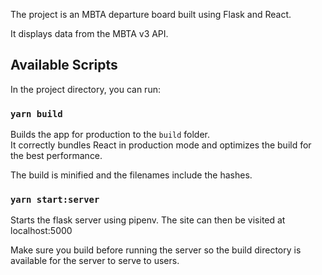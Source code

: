 The project is an MBTA departure board built using Flask and React.

It displays data from the MBTA v3 API.

## Available Scripts

In the project directory, you can run:

### `yarn build`

Builds the app for production to the `build` folder.<br />
It correctly bundles React in production mode and optimizes the build for the best performance.

The build is minified and the filenames include the hashes.

### `yarn start:server`

Starts the flask server using pipenv.
The site can then be visited at localhost:5000

Make sure you build before running the server so the build directory is available for the server to serve to users.